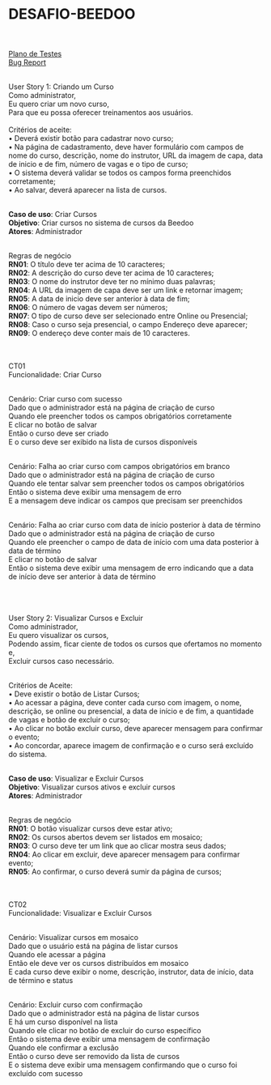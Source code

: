 # DESAFIO-BEEDOO<br><br>

[Plano de Testes](https://docs.google.com/spreadsheets/d/1w5yE3EWMGonjFGHuVk9z16AMYCi-kO6GkLVTQcBrsPc/edit?usp=sharing)<br>
[Bug Report](https://docs.google.com/spreadsheets/d/1slf5BBF518bXavaUtJ-q-lfvjbDRnR0buGHS7Mot_Ow/edit?usp=sharing)<br><br>

User Story 1: Criando um Curso<br>
Como administrator,<br>
Eu quero criar um novo curso,<br>
Para que eu possa oferecer treinamentos aos usuários.<br>
<br>
Critérios de aceite:<br>
•	Deverá existir botão para cadastrar novo curso;<br>
•	Na página de cadastramento, deve haver formulário com campos de nome do curso, descrição, nome do instrutor, URL da imagem de capa, data de inicio e de fim, número de vagas e o tipo de curso;<br>
•	O sistema deverá validar se todos os campos forma preenchidos corretamente;<br>
•	Ao salvar, deverá aparecer na lista de cursos.<br><br>

**Caso de uso**:	Criar Cursos<br>
**Objetivo**:	Criar cursos no sistema de cursos da Beedoo<br>
**Atores**:	Administrador<br><br>


 Regras de negócio  	 <br>
**RN01**: O título deve ter acima de 10 caracteres;<br>
**RN02**: A descrição do curso deve ter acima de 10 caracteres;<br>
**RN03**: O nome do instrutor deve ter no mínimo duas palavras;<br>
**RN04**: A URL da imagem de capa deve ser um link e retornar imagem;<br>
**RN05**: A data de inicio deve ser anterior à data de fim;<br>
**RN06**: O número de vagas devem ser números;<br>
**RN07**: O tipo de curso deve ser selecionado entre Online ou Presencial;<br>
**RN08**: Caso o curso seja presencial, o campo Endereço deve aparecer;<br>
**RN09**: O endereço deve conter mais de 10 caracteres.<br><br><br>



CT01<br>
Funcionalidade: Criar Curso<br><br>

  Cenário: Criar curso com sucesso<br>
    Dado que o administrador está na página de criação de curso<br>
    Quando ele preencher todos os campos obrigatórios corretamente<br>
    E clicar no botão de salvar<br>
    Então o curso deve ser criado<br>
    E o curso deve ser exibido na lista de cursos disponíveis<br><br>

  Cenário: Falha ao criar curso com campos obrigatórios em branco<br>
    Dado que o administrador está na página de criação de curso<br>
    Quando ele tentar salvar sem preencher todos os campos obrigatórios<br>
    Então o sistema deve exibir uma mensagem de erro<br>
    E a mensagem deve indicar os campos que precisam ser preenchidos<br><br>

  Cenário: Falha ao criar curso com data de início posterior à data de término<br>
    Dado que o administrador está na página de criação de curso<br>
    Quando ele preencher o campo de data de início com uma data posterior à data de término<br>
    E clicar no botão de salvar<br>
    Então o sistema deve exibir uma mensagem de erro indicando que a data de início deve ser anterior à data de término<br><br><br>




<br>
User Story 2: Visualizar Cursos e Excluir<br>
Como administrador,<br>
Eu quero visualizar os cursos,<br>
Podendo assim, ficar ciente de todos os cursos que ofertamos no momento e,<br>
Excluir cursos caso necessário.<br><br>

Critérios de Aceite:<br>
•	Deve existir o botão de Listar Cursos;<br>
•	Ao acessar a página, deve conter cada curso com imagem, o nome, descrição, se online ou presencial, a data de início e de fim, a quantidade de vagas e botão de excluir o curso;<br>
•	Ao clicar no botão excluir curso, deve aparecer mensagem para confirmar o evento;<br>
•	Ao concordar, aparece imagem de confirmação e o curso será excluído do sistema.
<br><br>

**Caso de uso**:	Visualizar e Excluir Cursos<br>
**Objetivo**:	Visualizar cursos ativos e excluir cursos<br>
**Atores**:	Administrador<br><br>



 Regras de negócio  	<br> 
**RN01**: O botão visualizar cursos deve estar ativo;<br>
**RN02**: Os cursos abertos devem ser listados em mosaico;<br>
**RN03**: O curso deve ter um link que ao clicar mostra seus dados;<br>
**RN04**: Ao clicar em excluir, deve aparecer mensagem para confirmar evento;<br>
**RN05**: Ao confirmar, o curso deverá sumir da página de cursos;<br><br><br>





CT02<br>
Funcionalidade: Visualizar e Excluir Cursos<br><br>

  Cenário: Visualizar cursos em mosaico<br>
    Dado que o usuário está na página de listar cursos<br>
    Quando ele acessar a página<br>
    Então ele deve ver os cursos distribuídos em mosaico<br>
    E cada curso deve exibir o nome, descrição, instrutor, data de início, data de término e status<br><br>

  Cenário: Excluir curso com confirmação<br>
    Dado que o administrador está na página de listar cursos<br>
    E há um curso disponível na lista<br>
    Quando ele clicar no botão de excluir do curso específico<br>
    Então o sistema deve exibir uma mensagem de confirmação<br>
    Quando ele confirmar a exclusão<br>
    Então o curso deve ser removido da lista de cursos<br>
    E o sistema deve exibir uma mensagem confirmando que o curso foi excluído com sucesso<br>
